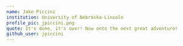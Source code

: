 ```yaml
---
name: Jake Piccini
institution: University of Nebraska-Lincoln
profile_pic: jpiccini.png
quote: It's done, it's over! Now onto the next great adventure!
github_user: jpiccini
---
```

